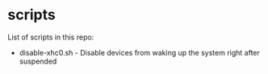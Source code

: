 # scripts
List of scripts in this repo:
- disable-xhc0.sh - Disable devices from waking up the system right after suspended
